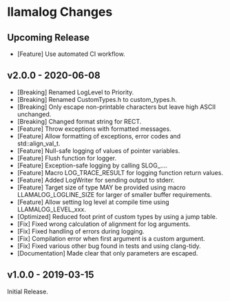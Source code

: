 # llamalog Changes

## Upcoming Release
-   \[Feature\] Use automated CI workflow.

## v2.0.0 - 2020-06-08
-   \[Breaking\] Renamed LogLevel to Priority.
-   \[Breaking\] Renamed CustomTypes.h to custom_types.h.
-   \[Breaking\] Only escape non-printable characters but leave high ASCII unchanged.
-   \[Breaking\] Changed format string for RECT.
-   \[Feature\] Throw exceptions with formatted messages.
-   \[Feature\] Allow formatting of exceptions, error codes and std::align_val_t.
-   \[Feature\] Null-safe logging of values of pointer variables.
-   \[Feature\] Flush function for logger.
-   \[Feature\] Exception-safe logging by calling SLOG_....
-   \[Feature\] Macro LOG_TRACE_RESULT for logging function return values.
-   \[Feature\] Added LogWriter for sending output to stderr.
-   \[Feature\] Target size of type MAY be provided using macro LLAMALOG_LOGLINE_SIZE for larger of smaller buffer requirements.
-   \[Feature\] Allow setting log level at compile time using LLAMALOG_LEVEL_xxx.
-   \[Optimized\] Reduced foot print of custom types by using a jump table.
-   \[Fix\] Fixed wrong calculation of alignment for log arguments.
-   \[Fix\] Fixed handling of errors during logging.
-   \[Fix\] Compilation error when first argument is a custom argument.
-   \[Fix\] Fixed various other bug found in tests and using clang-tidy.
-   \[Documentation\] Made clear that only parameters are escaped.

## v1.0.0 - 2019-03-15
Initial Release.
